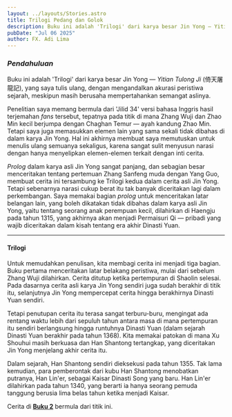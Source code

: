 ```yaml
---
layout: ../layouts/Stories.astro
title: Trilogi Pedang dan Golok
description: Buku ini adalah 'Trilogi' dari karya besar Jin Yong — Yitian Tulong Ji (倚天屠龍記), yang saya tulis   ulang, dengan mengandalkan akurasi peristiwa sejarah, meskipun masih berusaha mempertahankan semangat aslinya.
pubDate: "Jul 06 2025"
author: FX. Adi Lima
---
```


### *Pendahuluan*

Buku ini adalah 'Trilogi' dari karya besar Jin Yong — *Yitian Tulong Ji* (倚天屠龍記), yang saya tulis ulang, dengan mengandalkan akurasi peristiwa sejarah, meskipun masih berusaha mempertahankan semangat aslinya.

Penelitian saya memang bermula dari 'Jilid 34' versi bahasa Inggris hasil terjemahan *fans* tersebut, tepatnya pada titik di mana Zhang Wuji dan Zhao Min kecil berjumpa dengan Chaghan Temur — ayah kandung Zhao Min. Tetapi saya juga memasukkan elemen lain yang sama sekali tidak dibahas di dalam karya Jin Yong. Hal ini akhirnya membuat saya memutuskan untuk menulis ulang semuanya sekaligus, karena sangat sulit menyusun narasi dengan hanya menyelipkan elemen-elemen terkait dengan inti cerita.

*Prolog* dalam karya asli Jin Yong sangat panjang, dan sebagian besar menceritakan tentang pertemuan Zhang Sanfeng muda dengan Yang Guo, membuat cerita ini tersambung ke Trilogi kedua dalam cerita asli Jin Yong. Tetapi sebenarnya narasi cukup berat itu tak banyak diceritakan lagi dalam perkembangan. Saya memakai bagian *prolog* untuk menceritakan latar belangan lain, yang boleh dikatakan tidak dibahas dalam karya asli Jin Yong, yaitu tentang seorang anak perempuan kecil, dilahirkan di Haengju pada tahun 1315, yang akhirnya akan menjadi Permaisuri Qi — pribadi yang wajib diceritakan dalam kisah tentang era akhir Dinasti Yuan.

---

#### **Trilogi**

Untuk memudahkan penulisan, kita membagi cerita ini menjadi tiga bagian. Buku pertama menceritakan latar belakang peristiwa, mulai dari sebelum Zhang Wuji dilahirkan. Cerita ditutup ketika pertempuran di Shaolin selesai. Pada dasarnya cerita asli karya Jin Yong sendiri juga sudah berakhir di titik itu, selanjutnya Jin Yong mempercepat cerita hingga berakhirnya Dinasti Yuan sendiri.

Tetapi penutupan cerita itu terasa sangat terburu-buru, mengingat ada rentang waktu lebih dari sepuluh tahun antara masa di mana pertempuran itu sendiri berlangsung hingga runtuhnya Dinasti Yuan (dalam sejarah Dinasti Yuan berakhir pada tahun 1368). Kita memakai patokan di mana Xu Shouhui masih berkuasa dan Han Shantong tertangkap, yang diceritakan Jin Yong menjelang akhir cerita itu.

Dalam sejarah, Han Shantong sendiri dieksekusi pada tahun 1355. Tak lama kemudian, para pemberontak dari kubu Han Shantong menobatkan putranya, Han Lin'er, sebagai Kaisar Dinasti Song yang baru. Han Lin'er dilahirkan pada tahun 1340, yang berarti ia hanya seorang pemuda tanggung berusia lima belas tahun ketika menjadi Kaisar.

Cerita di [**Buku 2**](/book2) bermula dari titik ini.



